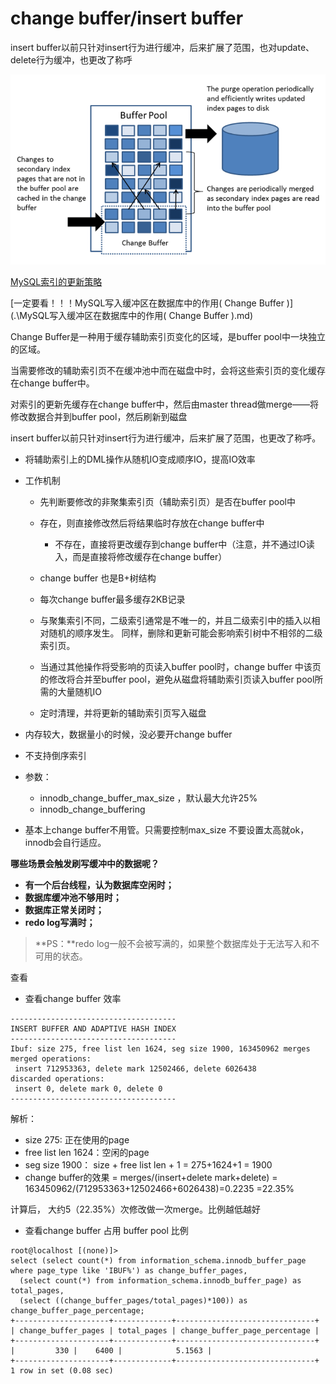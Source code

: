 # change buffer/insert buffer

insert buffer以前只针对insert行为进行缓冲，后来扩展了范围，也对update、delete行为缓冲，也更改了称呼

![ ](.pics/clip_image001-1598785072139.png)

[MySQL索引的更新策略](.\MySQL索引的更新策略.md)

[一定要看！！！MySQL写入缓冲区在数据库中的作用( Change Buffer )](.\MySQL写入缓冲区在数据库中的作用( Change Buffer ).md)

Change Buffer是一种用于缓存辅助索引页变化的区域，是buffer pool中一块独立的区域。

当需要修改的辅助索引页不在缓冲池中而在磁盘中时，会将这些索引页的变化缓存在change buffer中。

对索引的更新先缓存在change buffer中，然后由master thread做merge——将修改数据合并到buffer pool，然后刷新到磁盘

insert buffer以前只针对insert行为进行缓冲，后来扩展了范围，也更改了称呼。



- 将辅助索引上的DML操作从随机IO变成顺序IO，提高IO效率
- 工作机制

  - 先判断要修改的非聚集索引页（辅助索引页）是否在buffer pool中
  - 存在，则直接修改然后将结果临时存放在change buffer中
    - 不存在，直接将更改缓存到change buffer中（注意，并不通过IO读入，而是直接将修改缓存在change buffer）
    
  - change buffer 也是B+树结构

  - 每次change buffer最多缓存2KB记录

  - 与聚集索引不同，二级索引通常是不唯一的，并且二级索引中的插入以相对随机的顺序发生。      同样，删除和更新可能会影响索引树中不相邻的二级索引页。

  - 当通过其他操作将受影响的页读入buffer pool时，change buffer 中该页的修改将合并至buffer pool，避免从磁盘将辅助索引页读入buffer pool所需的大量随机IO

  - 定时清理，并将更新的辅助索引页写入磁盘
- 内存较大，数据量小的时候，没必要开change buffer
- 不支持倒序索引



- 参数：
  - innodb_change_buffer_max_size      ，默认最大允许25%
  - innodb_change_buffering
- 基本上change buffer不用管。只需要控制max_size 不要设置太高就ok，innodb会自行适应。

 **哪些场景会触发刷写缓冲中的数据呢？**

- **有一个后台线程，认为数据库空闲时；**
- **数据库缓冲池不够用时；**
- **数据库正常关闭时；**
- **redo log写满时；**

> **PS：**redo log一般不会被写满的，如果整个数据库处于无法写入和不可用的状态。

 

查看

- 查看change buffer 效率

```
-------------------------------------
INSERT BUFFER AND ADAPTIVE HASH INDEX
-------------------------------------
Ibuf: size 275, free list len 1624, seg size 1900, 163450962 merges
merged operations:
 insert 712953363, delete mark 12502466, delete 6026438
discarded operations:
 insert 0, delete mark 0, delete 0
-------------------------------------
```

解析：

- size 275: 正在使用的page
- free list len     1624：空闲的page
- seg size 1900： size + free list len + 1 =      275+1624+1 = 1900 
- change buffer的效果 = merges/(insert+delete mark+delete) = 163450962/(712953363+12502466+6026438)=0.2235 =22.35%



计算后， 大约5（22.35%）次修改做一次merge。比例越低越好





- 查看change buffer 占用 buffer pool 比例

```
root@localhost [(none)]>
select (select count(*) from information_schema.innodb_buffer_page where page_type like 'IBUF%') as change_buffer_pages,
  (select count(*) from information_schema.innodb_buffer_page) as total_pages,
  (select ((change_buffer_pages/total_pages)*100)) as change_buffer_page_percentage;
+---------------------+-------------+-------------------------------+
| change_buffer_pages | total_pages | change_buffer_page_percentage |
+---------------------+-------------+-------------------------------+
|         330 |    6400 |            5.1563 |
+---------------------+-------------+-------------------------------+
1 row in set (0.08 sec)
```